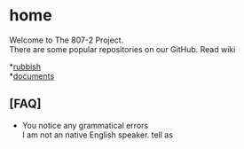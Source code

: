 # home
Welcome to The 807-2 Project.  
There are some popular repositories on our GitHub. Read wiki

*[rubbish](https://github.com/807-2/rubbish/wiki)  
*[documents](https://github.com/807-2/documents/wiki) 


## [FAQ]  
* You notice any grammatical errors  
I am not an native English speaker. tell as 

